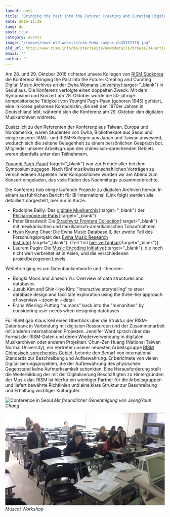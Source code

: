 ```yaml
---
layout: post
title: 'Bringing the Past into the Future: Creating and Curating Digital Music Archives (Seoul, Südkorea)'
date: 2016-11-28
lang: de
post: true
category: events
image: "/images/news-old-website/csm_Ewha_campus_da35152378.jpg"
old_url: http://www.rism.info/de/startseite/newsdetails/browse/34/article/64/bringing-the-past-into-the-future-creating-and-curating-digital-music-archives-seoul-south-korea.html
email: ''
author: ''
---
```


Am 28. und 29. Oktober 2016 richteten unsere Kollegen von [RISM Südkorea](http://ewha.kor.rism.info/index.php?id=528) die Konferenz Bringing the Past into the Future: Creating and Curating Digital Music Archives an der [Ewha Womans University](https://www.ewha.ac.kr/){:target="_blank"} in Seoul aus. Die Konferenz verfolgte einen doppelten Zweck: Mit dem Symposium und Konzert am 28. Oktober wurde die 50-jährige kompositorische Tätigkeit von Younghi Pagh-Paan (geboren 1945) gefeiert, eine in Korea geborene Komponistin, die seit den 1970er Jahren in Deutschland lebt, während sich die Konferenz am 29. Oktober den digitalen Musikarchiven widmete.

Zusätzlich zu den Referenten der Konferenz aus Taiwan, Europa und Nordamerika, waren Studenten von Ewha, Bibliothekare aus Seoul und einige unserer IAML- und RISM-Kollegen aus Japan und Taiwan anwesend, wodurch sich die seltene Gelegenheit zu einem persönlichen Gespräch bot. Mitglieder unserer Arbeitsgruppe des chinesisch-sprechenden Gebiets waren ebenfalls unter den Teilnehmern.

[Younghi Pagh-Paan](http://www.pagh-paan.com/){:target="_blank"} war zur Freude aller bei dem Symposium zugegen. Nach fünf musikwissenschaftlichen Vorträgen zu verschiedenen Aspekten ihrer Kompositionen wurden wir am Abend zum Konzert eingeladen, das viele Fäden des Nachmittags zusammenbrachte.

Die Konferenz hob einige laufende Projekte zu digitalen Archiven hervor. In einem ausführlichen Bericht für BI-International (Link folgt) werden alle detailliert dargestellt, hier nur in Kürze:

- Rodolphe Bailly: Das [digitale Musikarchiv](http://live.philharmoniedeparis.fr/){:target="_blank"} der [Philharmonie de Paris](http://philharmoniedeparis.fr/fr){:target="_blank"}
- Peter Broadwell: Die [Strachwitz Frontera Collection](http://frontera.library.ucla.edu/){:target="_blank"} mit mexikanischen und mexikanisch-amerikanischen Tonaufnahmen
- Hyun Kyung Chae: Die Ewha Music Database II, der zweite Teil des Forschungsprojekt des [Ewha Music Research Institute](https://www.ewha.ac.kr/mbs/ewhaen/subview.jsp?id=ewhaen_040302040200){:target="_blank"}. (Teil 1 ist [hier verfügbar](http://emusicdb.info/index.php?lang=en){:target="_blank"})
- Laurent Pugin: Die [Music Encoding Initiative](http://music-encoding.org/){:target="_blank"}, die noch nicht weit verbreitet ist in Asien, und die verschiedenen projektbezogenen Levels

Weitehrin ging es um Datenbankentwürfe und -theorien:

- Bongki Moon and Jinseon Yu: Overview of data structures and databases
- Jusub Kim and Shin-Hyo Kim: "Interactive storytelling" to steer database design and facilitate exploration using the three-tier approach of overview – zoom in – detail
- Frans Wiering: Putting "humans" back into the "humanities" by considering user needs when designing databases

Für RISM gab Klaus Keil einen Überblick über die Struktur der RISM-Datenbank in Verbindung mit digitalen Ressourcen und der Zusammenarbeit mit anderen internationalen Projekten. Jennifer Ward sprach über das Format der RISM-Daten und deren Wiederverwendung in digitalen Musikarchiven oder anderen Projekten. Chun-Zen Huang (National Taiwan Normal University), ein Vertreter unserer neuesten Arbeitsgruppe [RISM Chinesisch-sprechendes Gebiet](/working-groups.html), betonte den Bedarf von international Standards zur Beschreibung und Aufbewahrung. Er berichtete von vielen Digitalisierungsprojekten, die der Aufbewahrung des physischen Gegenstand keine Aufmerksamkeit schenkten. Eine Herausforderung stellt die Weiterbildung der mit der Digitaliserung Beschäftigten zu Hintergründen der Musik dar. RISM ist hierfür ein wichtiger Partner für die Arbeitsgruppen und liefert bewährte Richtlinien und eine klare Struktur zur Beschreibung und Erhaltung wichtiger Kulturgüter.

![Conference in Seoul](/resources-old-website/news/Panel_Fotographin_JeongYoun_Chang_5456_3632.JPG)
_Mit freundlicher Genehmigung von JeongYoun Chang_

![Muscat workshop in Seoul](/resources-old-website/news/Workshop_webinar_960_557.jpg)
_Muscat Workshop_
